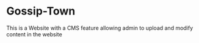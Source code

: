 # Gossip-Town

This is a Website with a CMS feature allowing admin to upload and modify content in the website
